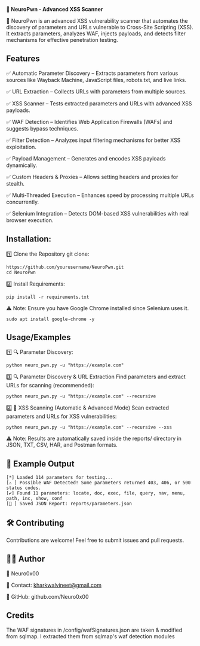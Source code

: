 **🚀 NeuroPwn - Advanced XSS Scanner**

🔎 NeuroPwn is an advanced XSS vulnerability scanner that automates the discovery of parameters and URLs vulnerable to Cross-Site Scripting (XSS). It extracts parameters, analyzes WAF, injects payloads, and detects filter mechanisms for effective penetration testing.

## Features

✅ Automatic Parameter Discovery – Extracts parameters from various sources like Wayback Machine, JavaScript files, robots.txt, and live links.

✅ URL Extraction – Collects URLs with parameters from multiple sources.

✅ XSS Scanner – Tests extracted parameters and URLs with advanced XSS payloads.

✅ WAF Detection – Identifies Web Application Firewalls (WAFs) and suggests bypass techniques.

✅ Filter Detection – Analyzes input filtering mechanisms for better XSS exploitation.

✅ Payload Management – Generates and encodes XSS payloads dynamically.

✅ Custom Headers & Proxies – Allows setting headers and proxies for stealth.

✅ Multi-Threaded Execution – Enhances speed by processing multiple URLs concurrently.

✅ Selenium Integration – Detects DOM-based XSS vulnerabilities with real browser execution.

## Installation:

1️⃣ Clone the Repository git clone:

    https://github.com/yourusername/NeuroPwn.git
    cd NeuroPwn

2️⃣ Install Requirements:

    pip install -r requirements.txt

⚠ Note: Ensure you have Google Chrome installed since Selenium uses it.

    sudo apt install google-chrome -y






## Usage/Examples

1️⃣ 🔍 Parameter Discovery:

    python neuro_pwn.py -u "https://example.com"

3️⃣ 🔍 Parameter Discovery & URL Extraction Find parameters and extract URLs for scanning (recommended):

    python neuro_pwn.py -u "https://example.com" --recursive

2️⃣ 🚀 XSS Scanning (Automatic & Advanced Mode) Scan extracted parameters and URLs for XSS vulnerabilities:

    python neuro_pwn.py -u "https://example.com" --recursive --xss


⚠ Note: Results are automatically saved inside the reports/ directory in JSON, TXT, CSV, HAR, and Postman formats.

## 🔧 Example Output

    [*] Loaded 114 parameters for testing...
    [⚠️ ] Possible WAF Detected! Some parameters returned 403, 406, or 500 status codes.
    [✔] Found 11 parameters: locate, doc, exec, file, query, nav, menu, path, inc, show, conf
    [📂 ] Saved JSON Report: reports/parameters.json
## 🛠️ Contributing

Contributions are welcome! Feel free to submit issues and pull requests.


## 👨‍💻 Author

👤 Neuro0x00

📧 Contact: kharkwalvineet@gmail.com

🔗 GitHub: github.com/Neuro0x00
## Credits

The WAF signatures in /config/wafSignatures.json are taken & modified from sqlmap. I extracted them from sqlmap's waf detection modules 
